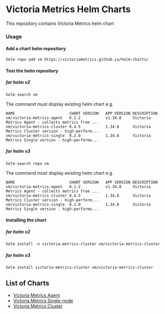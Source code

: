 # Victoria Metrics Helm Charts

This repository contains Victoria Metrics helm chart

### Usage 

#### Add a chart helm repository  
```console
helm repo add vm https://victoriametrics.github.io/helm-charts/
``` 

#### Test the helm repository

##### for helm v2
 ```console
helm search vm
```
The command must display existing helm chart e.g.
```console
NAME                       	CHART VERSION	APP VERSION	DESCRIPTION
vm/victoria-metrics-agent  	0.1.2        	v1.34.8    	Victoria Metrics Agent - collects metrics from ...
vm/victoria-metrics-cluster	0.4.5        	1.34.8     	Victoria Metrics Cluster version - high-perform...
vm/victoria-metrics-single 	0.2.0        	1.34.8     	Victoria Metrics Single version - high-performa...
```

##### for helm v3
```console
helm search repo vm
```
The command must display existing helm chart e.g.
```console
NAME                       	CHART VERSION	APP VERSION	DESCRIPTION
vm/victoria-metrics-agent  	0.1.2        	v1.34.8    	Victoria Metrics Agent - collects metrics from ...
vm/victoria-metrics-cluster	0.4.5        	1.34.8     	Victoria Metrics Cluster version - high-perform...
vm/victoria-metrics-single 	0.2.0        	1.34.8     	Victoria Metrics Single version - high-performa...
```


#### Installing the chart

##### for helm v2
```console
helm install -n victoria-metrics-cluster vm/victoria-metrics-cluster
```

##### for helm v3
```console
helm install victoria-metrics-cluster vm/victoria-metrics-cluster
```

## List of Charts 
- [Victoria Metrics Agent](https://github.com/VictoriaMetrics/helm-charts/blob/master/charts/victoria-metrics-agent)
- [Victoria Metrics Single-node](https://github.com/VictoriaMetrics/helm-charts/blob/master/charts/victoria-metrics-single/README.md)
- [Victoria Metrics Cluster](https://github.com/VictoriaMetrics/helm-charts/blob/master/charts/victoria-metrics-cluster/README.md)
